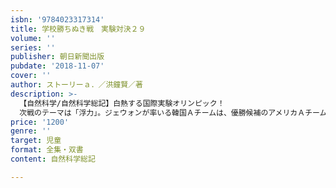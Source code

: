 ```yaml
---
isbn: '9784023317314'
title: 学校勝ちぬき戦　実験対決２９
volume: ''
series: ''
publisher: 朝日新聞出版
pubdate: '2018-11-07'
cover: ''
author: ストーリーａ．／洪鐘賢／著
description: >-
  【自然科学/自然科学総記】白熱する国際実験オリンピック！
  次戦のテーマは「浮力」。ジェウォンが率いる韓国Ａチームは、優勝候補のアメリカＡチームと実力拮抗の対決を繰り広げる。アルキメデスの原理、かさと浮力の関係や密度など、科学理論に楽しく触れる。
price: '1200'
genre: ''
target: 児童
format: 全集・双書
content: 自然科学総記

---
```

